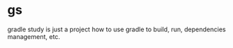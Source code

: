 gs
==

gradle study is just a project how to use gradle to build, run, dependencies management, etc.
